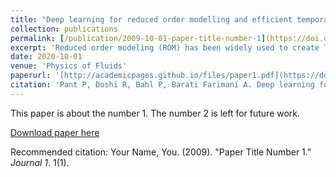 ```yaml
---
title: "Deep learning for reduced order modelling and efficient temporal evolution of fluid simulations"
collection: publications
permalink: [/publication/2009-10-01-paper-title-number-1](https://doi.org/10.1063/5.0062546)
excerpt: 'Reduced order modeling (ROM) has been widely used to create lower order, computationally inexpensive representations of higher-order dynamical systems. Using these representations, ROMs can efficiently model flow fields while using significantly lesser parameters. Conventional ROMs accomplish this by linearly projecting higher-order manifolds to lower-dimensional space using dimensionality reduction techniques such as proper orthogonal decomposition (POD). In this work, we develop a novel deep learning framework DL-ROM (deep learning—reduced order modeling) to create a neural network capable of non-linear projections to reduced order states. We then use the learned reduced state to efficiently predict future time steps of the simulation using 3D Autoencoder and 3D U-Net-based architectures. Our model DL-ROM can create highly accurate reconstructions from the learned ROM and is thus able to efficiently predict future time steps by temporally traversing in the learned reduced state. All of this is achieved without ground truth supervision or needing to iteratively solve the expensive Navier–Stokes (NS) equations thereby resulting in massive computational savings. To test the effectiveness and performance of our approach, we evaluate our implementation on five different computational fluid dynamics (CFD) datasets using reconstruction performance and computational runtime metrics. DL-ROM can reduce the computational run times of iterative solvers by nearly two orders of magnitude while maintaining an acceptable error threshold.'
date: 2020-10-01
venue: 'Physics of Fluids'
paperurl: '[http://academicpages.github.io/files/paper1.pdf](https://doi.org/10.1063/5.0062546)'
citation: 'Pant P, Doshi R, Bahl P, Barati Farimani A. Deep learning for reduced order modelling and efficient temporal evolution of fluid simulations. Physics of Fluids. 2021 Oct 1;33(10).'
---
```

This paper is about the number 1. The number 2 is left for future work.

[Download paper here](http://academicpages.github.io/files/paper1.pdf)

Recommended citation: Your Name, You. (2009). "Paper Title Number 1." <i>Journal 1</i>. 1(1).
